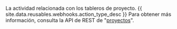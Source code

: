 La actividad relacionada con los tableros de proyecto. {{ site.data.reusables.webhooks.action_type_desc }} Para obtener más información, consulta la API de REST de "[proyectos](/v3/projects)".